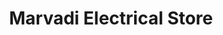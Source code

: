 ---
title: "Marvadi Electrical Store"
url: /uppal-hyderabad/marvadi-electrical-store/
shop: electrical
---